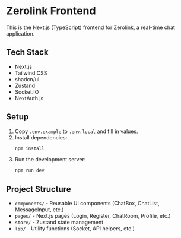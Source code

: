 # Zerolink Frontend

This is the Next.js (TypeScript) frontend for Zerolink, a real-time chat application.

## Tech Stack
- Next.js
- Tailwind CSS
- shadcn/ui
- Zustand
- Socket.IO
- NextAuth.js

## Setup
1. Copy `.env.example` to `.env.local` and fill in values.
2. Install dependencies:
   ```bash
   npm install
   ```
3. Run the development server:
   ```bash
   npm run dev
   ```

## Project Structure
- `components/` - Reusable UI components (ChatBox, ChatList, MessageInput, etc.)
- `pages/` - Next.js pages (Login, Register, ChatRoom, Profile, etc.)
- `store/` - Zustand state management
- `lib/` - Utility functions (Socket, API helpers, etc.)

